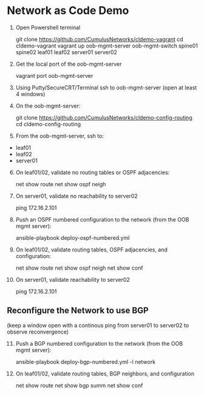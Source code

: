 Network as Code Demo
====================

1. Open Powershell terminal

     git clone https://github.com/CumulusNetworks/cldemo-vagrant
    cd cldemo-vagrant
    vagrant up oob-mgmt-server oob-mgmt-switch spine01 spine02 leaf01 leaf02 server01 server02

2. Get the local port of the oob-mgmt-server

    vagrant port oob-mgmt-server

3. Using Putty/SecureCRT/Terminal ssh to oob-mgmt-server (open at least 4 windows)

4. On the oob-mgmt-server:

    git clone https://github.com/CumulusNetworks/cldemo-config-routing
    cd cldemo-config-routing

5. From the oob-mgmt-server, ssh to:

 * leaf01
 * leaf02
 * server01

6. On leaf01/02, validate no routing tables or OSPF adjacencies:

    net show route
    net show ospf neigh

7. On server01, validate no reachability to server02

    ping 172.16.2.101

8. Push an OSPF numbered configuration to the network (from the OOB mgmt server):

    ansible-playbook deploy-ospf-numbered.yml

9. On leaf01/02, validate routing tables, OSPF adjacencies, and configuration:

    net show route
    net show ospf neigh 
    net show conf

10. On server01, validate reachability to server02

    ping 172.16.2.101

Reconfigure the Network to use BGP
----------------------------------

(keep a window open with a continous ping from server01 to server02 to observe reconvergence)

11. Push a BGP numbered configuration to the network (from the OOB mgmt server):

    ansible-playbook deploy-bgp-numbered.yml -l network

12. On leaf01/02, validate routing tables, BGP neighbors, and configuration

    net show route
    net show bgp summ
    net show conf
